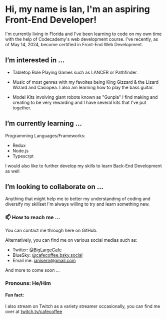 # Hi, my name is Ian, I'm an aspiring Front-End Developer! 
  I'm currently living in Florida and I've been learning to code on my own time with the help of Codecademy's web development course.
  I've recently, as of May 14, 2024, become certified in Front-End Web Development.

 ## I’m interested in ...
  - Tabletop Role Playing Games such as LANCER or Pathfinder.

  - Music of most genres with my favoites being King Gizzard & the Lizard Wizard and Casiopea. 
        I also am learning how to play the bass guitar.

  - Model Kits involving giant robots known as "Gunpla" 
    I find making and creating to be very rewarding and I have several kits that I've put together.  


## I’m currently learning ...
  Programming Languages/Frameworks:
  
  - Redux 
  - Node.js
  - Typescrpt
    
  I would also like to further develop my skills 
      to learn Back-End Development as well
      
##  I’m looking to collaborate on ...
  Anything that might help me to better my understanding of coding and diversify my skillset
  I'm always willing to try and learn something new.

### 📫 How to reach me ...
  You can contact me through here on GitHub.
                
  Alternatively, you can find me on various social medias such as:
  
  - Twitter: [@BigLargeCafe](twitter.com/@BigLargeCafe)
  - BlueSky: [@cafecoffee.bsky.social](https://bsky.app/profile/cafecoffee.bsky.social)
  - Email me: ianisern@gmail.com
      
   And more to come soon ...
   
### Pronouns: He/Him

 #### Fun fact: 
  I also stream on Twitch as a variety streamer occasionally, you can find me over at [twitch.tv/cafecoffee](twitch.tv/cafecoffee)

<!---
IfritSorcerer/IfritSorcerer is a ✨ special ✨ repository because its `README.md` (this file) appears on your GitHub profile.
You can click the Preview link to take a look at your changes.
--->
